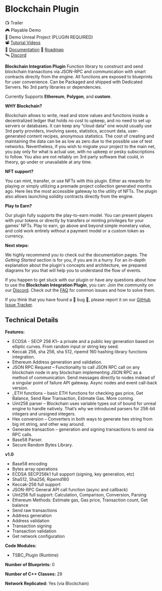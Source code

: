 # Blockchain Plugin

📺 Trailer <br/>
🎮 Playable Demo <br/>
🔌 Demo Unreal Project (PLUGIN REQUIRED) <br/>
📽 [Tutorial Videos](https://www.youtube.com/channel/UCWZokltV5kbpOgkDZG1YQmg) <br/>
📖 [Documentation](https://3studioonline.github.io/TSBC-Documentation)
📆 [Roadmap](https://3studioonline.github.io/TSBC-Documentation/roadmap) <br/>
🛰 [Discord](https://discord.gg/3studio) <br/>

**Blockchain Integration Plugin**
Function library to construct and send blockchain transactions via JSON-RPC and communication with smart contracts directly from the engine. All functions are exposed to blueprints for user convenience. Can be Packaged and shipped with Dedicated Servers. No 3rd party libraries or dependencies.

Currently Supports **Ethereum**, **Polygon**, and **custom**. 

**WHY Blockchain?**

Blockchain allows to write, read and store values and functions inside a decentralized ledger that holds no cost to upkeep, and no need to set up servers or databases. It can keep any “cloud data” one would usually use 3rd party providers, involving saves, statistics, account data, user-generated content recipes, anonymous statistics. The cost of creating and maintaining the data can be as low as zero due to the possible use of test networks. Nevertheless, if you wish to migrate your project to the main net, you pay only for what is actual use, with no upkeep or pesky subscriptions to follow. You also are not reliably on 3rd party software that could, in theory, go under or unavailable at any time. 

**NFT support?**

You can mint, transfer, or use NFTs with this plugin. Either as rewards for playing or simply utilizing a premade project collection generated months ago. Here lies the most accessible gateway to the utility of NFTs. The plugin also allows launching solidity contracts directly from the engine.

**Play to Earn?**

Our plugin fully supports the play-to-earn model. You can present players with your tokens or directly by transfers or minting privileges for your games' NFTs. Play to earn, go above and beyond simple monetary value, and cold work entirely without a payment model or a custom token as currency.

**Next steps:**

We highly recommend you to check out the documentation pages. The *Getting Started* section is for you, if you are in a
hurry. For an in-depth explanation about the plugin's concepts and architecture, we prepared diagrams for you that will help you to understand the flow of
events.

If you happen to get stuck with our plugin or have any questions about how to use the **Blockchain Integration Plugin**, you can:
Join the community on our [Discord](https://discord.gg/3studio).
Check out the [FAQ](https://3studioonline.github.io/TSBC-Documentation/docs/faq) for common issues and how to solve them.

If you think that you have found a 🐞 bug 🐞, please report it on our [GitHub Issue Tracker](https://github.com/3studioonline/TSBC-Documentation/issues).

## Technical Details

**Features:**
- ECDSA - SECP 256 K1– a private and a public key generation based on elliptic curves. From random input or string key seed.
- Keccak 256, sha 256, sha 512, ripemd 160 hashing library functions integration.
- Ethereum Address generation and validation.
- JSON RPC Request – Functionality to call JSON RPC call on any blockchain node in any blockchain implementing JSON RPC as a method of communication. Send messages directly to nodes instead of a singular point of failure API gateway. Async nodes and event call-back version.
- _ETH functions – basic ETH functions for checking gas price, Get Balance, Send Raw Transaction, Estimate Gas. More coming.
- Uint256 parser – Blockchain uses variable types out of bound for unreal engine to handle natively. That’s why we introduced parsers for 256-bit integers and unsigned integers.
- Hex conversion – Converters in both ways to generate hex string from big int string, and other way around.
- Generate transaction – generation and signing transactions to send via RPC calls.
- Base58 Parser.
- Secure Random Bytes Library.

**v1.0**
- Base58 encoding
- Bytes array operations
- ECDSA SECP256k1 full support (signing, key generation, etc)
- Sha512, Sha256, Ripemd160
- Keccak-256 full support
- JSON-RPC General API call function (async and callback)
- Uint256 full support: Calculation, Comparison, Conversion, Parsing
- Ethereum Methods: Estimate gas, Gas price, Transaction count, Get balance
- Send raw transactions
- Address generation
- Address validation
- Transaction signing
- Transaction validation
- Get network configuration

**Code Modules:**
- TSBC_Plugin (Runtime)

**Number of Blueprints:** 0

**Number of C++ Classes:** 29

**Network Replicated:** Yes (via Blockchain)
